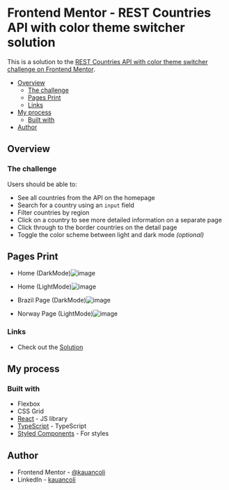 # Frontend Mentor - REST Countries API with color theme switcher solution

This is a solution to the [REST Countries API with color theme switcher challenge on Frontend Mentor](https://www.frontendmentor.io/challenges/rest-countries-api-with-color-theme-switcher-5cacc469fec04111f7b848ca). 

- [Overview](#overview)
  - [The challenge](#the-challenge)
  - [Pages Print](#pages-print)
  - [Links](#links)
- [My process](#my-process)
  - [Built with](#built-with)
- [Author](#author)

## Overview

### The challenge

Users should be able to:

- See all countries from the API on the homepage
- Search for a country using an `input` field
- Filter countries by region
- Click on a country to see more detailed information on a separate page
- Click through to the border countries on the detail page
- Toggle the color scheme between light and dark mode *(optional)*


## Pages Print

- Home (DarkMode)![image](https://github.com/kauancoli/react-rest-countries-api/assets/62157364/47952b70-a9f9-4804-8bad-bce294da1672)
- Home (LightMode)![image](https://github.com/kauancoli/react-rest-countries-api/assets/62157364/1247e8cd-2634-48ad-9a0f-c5941ac36728)

- Brazil Page (DarkMode)![image](https://github.com/kauancoli/react-rest-countries-api/assets/62157364/15ef0d80-96d0-4b51-be4c-d7a7c694eb74)
- Norway Page (LightMode)![image](https://github.com/kauancoli/react-rest-countries-api/assets/62157364/a96725ac-9605-475e-af94-e7420256384b)


### Links

- Check out the [Solution](#)


## My process

### Built with

- Flexbox
- CSS Grid
- [React](https://reactjs.org/) - JS library
- [TypeScript](https://www.typescriptlang.org/) - TypeScript
- [Styled Components](https://styled-components.com/) - For styles


## Author

- Frontend Mentor - [@kauancoli](https://www.frontendmentor.io/profile/kauancoli)
- LinkedIn - [kauancoli](https://www.linkedin.com/in/kauan-coli/)
